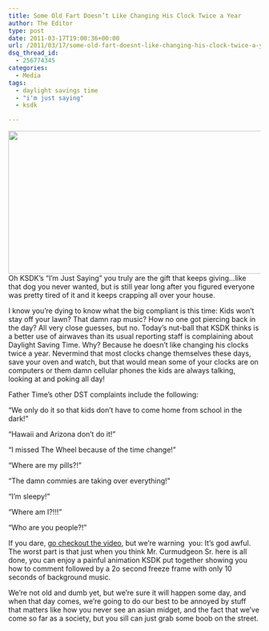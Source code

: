 ```yaml
---
title: Some Old Fart Doesn’t Like Changing His Clock Twice a Year
author: The Editor
type: post
date: 2011-03-17T19:00:36+00:00
url: /2011/03/17/some-old-fart-doesnt-like-changing-his-clock-twice-a-year/
dsq_thread_id:
  - 256774345
categories:
  - Media
tags:
  - daylight savings time
  - "i'm just saying"
  - ksdk

---
```

[<img class="aligncenter size-full wp-image-9335" title="annoying_old_guy" src="http://media.punchingkitty.com/wordpress/2011/03/annoying_old_guy.jpg" alt="" width="610" height="285" />][1]Oh KSDK&#8217;s &#8220;I&#8217;m Just Saying&#8221; you truly are the gift that keeps giving&#8230;like that dog you never wanted, but is still year long after you figured everyone was pretty tired of it and it keeps crapping all over your house.

I know you&#8217;re dying to know what the big compliant is this time: Kids won&#8217;t stay off your lawn? That damn rap music? How no one got piercing back in the day? All very close guesses, but no. Today&#8217;s nut-ball that KSDK thinks is a better use of airwaves than its usual reporting staff is complaining about Daylight Saving Time. Why? Because he doesn&#8217;t like changing his clocks twice a year. Nevermind that most clocks change themselves these days, save your oven and watch, but that would mean some of your clocks are on computers or them damn cellular phones the kids are always talking, looking at and poking all day!

Father Time&#8217;s other DST complaints include the following:

&#8220;We only do it so that kids don&#8217;t have to come home from school in the dark!&#8221;

&#8220;Hawaii and Arizona don&#8217;t do it!&#8221;

&#8220;I missed The Wheel because of the time change!&#8221;

&#8220;Where are my pills?!&#8221;

&#8220;The damn commies are taking over everything!&#8221;

&#8220;I&#8217;m sleepy!&#8221;

&#8220;Where am I?!!!&#8221;

&#8220;Who are you people?!&#8221;

If you dare, <a href="http://www.ksdk.com/news/article/249816/3/Im-Just-Sayin-Not-a-fan-of-Daylight-Savings" target="_blank">go checkout the video</a>, but we&#8217;re warning  you: It&#8217;s god awful. The worst part is that just when you think Mr. Curmudgeon Sr. here is all done, you can enjoy a painful animation KSDK put together showing you how to comment followed by a 2o second freeze frame with only 10 seconds of background music.

We&#8217;re not old and dumb yet, but we&#8217;re sure it will happen some day, and when that day comes, we&#8217;re going to do our best to be annoyed by stuff that matters like how you never see an asian midget, and the fact that we&#8217;ve come so far as a society, but you sill can just grab some boob on the street.

 [1]: http://media.punchingkitty.com/wordpress/2011/03/annoying_old_guy.jpg